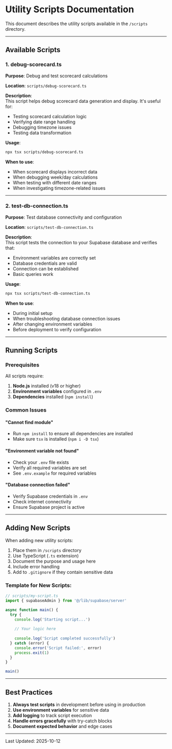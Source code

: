 # Utility Scripts Documentation

This document describes the utility scripts available in the `/scripts` directory.

---

## Available Scripts

### 1. debug-scorecard.ts

**Purpose**: Debug and test scorecard calculations

**Location**: `scripts/debug-scorecard.ts`

**Description**:  
This script helps debug scorecard data generation and display. It's useful for:
- Testing scorecard calculation logic
- Verifying date range handling
- Debugging timezone issues
- Testing data transformation

**Usage**:
```bash
npx tsx scripts/debug-scorecard.ts
```

**When to use**:
- When scorecard displays incorrect data
- When debugging week/day calculations
- When testing with different date ranges
- When investigating timezone-related issues

---

### 2. test-db-connection.ts

**Purpose**: Test database connectivity and configuration

**Location**: `scripts/test-db-connection.ts`

**Description**:  
This script tests the connection to your Supabase database and verifies that:
- Environment variables are correctly set
- Database credentials are valid
- Connection can be established
- Basic queries work

**Usage**:
```bash
npx tsx scripts/test-db-connection.ts
```

**When to use**:
- During initial setup
- When troubleshooting database connection issues
- After changing environment variables
- Before deployment to verify configuration

---

## Running Scripts

### Prerequisites

All scripts require:
1. **Node.js** installed (v18 or higher)
2. **Environment variables** configured in `.env`
3. **Dependencies** installed (`npm install`)

### Common Issues

#### "Cannot find module"
- Run `npm install` to ensure all dependencies are installed
- Make sure `tsx` is installed (`npm i -D tsx`)

#### "Environment variable not found"
- Check your `.env` file exists
- Verify all required variables are set
- See `.env.example` for required variables

#### "Database connection failed"
- Verify Supabase credentials in `.env`
- Check internet connectivity
- Ensure Supabase project is active

---

## Adding New Scripts

When adding new utility scripts:

1. Place them in `/scripts` directory
2. Use TypeScript (`.ts` extension)
3. Document the purpose and usage here
4. Include error handling
5. Add to `.gitignore` if they contain sensitive data

### Template for New Scripts:

```typescript
// scripts/my-script.ts
import { supabaseAdmin } from '@/lib/supabase/server'

async function main() {
  try {
    console.log('Starting script...')
    
    // Your logic here
    
    console.log('Script completed successfully')
  } catch (error) {
    console.error('Script failed:', error)
    process.exit(1)
  }
}

main()
```

---

## Best Practices

1. **Always test scripts** in development before using in production
2. **Use environment variables** for sensitive data
3. **Add logging** to track script execution
4. **Handle errors gracefully** with try-catch blocks
5. **Document expected behavior** and edge cases

---

Last Updated: 2025-10-12

